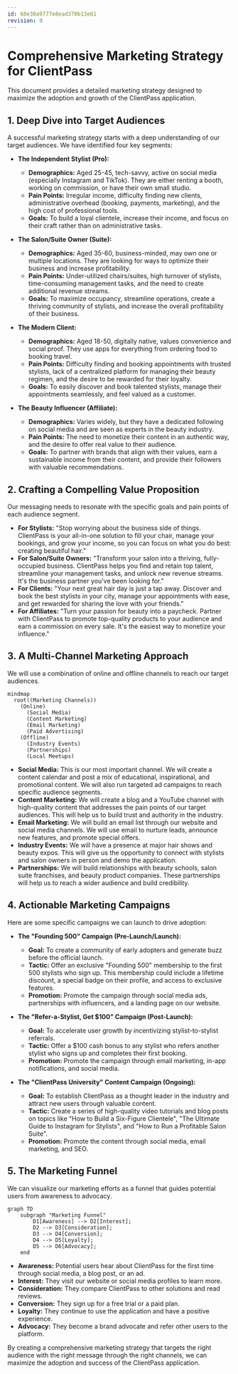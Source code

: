 ```yaml
---
id: 68e30a9777e8ead370b13e61
revision: 9
---
```


# Comprehensive Marketing Strategy for ClientPass

This document provides a detailed marketing strategy designed to maximize the adoption and growth of the ClientPass application.

## 1. Deep Dive into Target Audiences

A successful marketing strategy starts with a deep understanding of our target audiences. We have identified four key segments:

- **The Independent Stylist (Pro):**
    - **Demographics:** Aged 25-45, tech-savvy, active on social media (especially Instagram and TikTok). They are either renting a booth, working on commission, or have their own small studio.
    - **Pain Points:** Irregular income, difficulty finding new clients, administrative overhead (booking, payments, marketing), and the high cost of professional tools.
    - **Goals:** To build a loyal clientele, increase their income, and focus on their craft rather than on administrative tasks.

- **The Salon/Suite Owner (Suite):**
    - **Demographics:** Aged 35-60, business-minded, may own one or multiple locations. They are looking for ways to optimize their business and increase profitability.
    - **Pain Points:** Under-utilized chairs/suites, high turnover of stylists, time-consuming management tasks, and the need to create additional revenue streams.
    - **Goals:** To maximize occupancy, streamline operations, create a thriving community of stylists, and increase the overall profitability of their business.

- **The Modern Client:**
    - **Demographics:** Aged 18-50, digitally native, values convenience and social proof. They use apps for everything from ordering food to booking travel.
    - **Pain Points:** Difficulty finding and booking appointments with trusted stylists, lack of a centralized platform for managing their beauty regimen, and the desire to be rewarded for their loyalty.
    - **Goals:** To easily discover and book talented stylists, manage their appointments seamlessly, and feel valued as a customer.

- **The Beauty Influencer (Affiliate):**
    - **Demographics:** Varies widely, but they have a dedicated following on social media and are seen as experts in the beauty industry.
    - **Pain Points:** The need to monetize their content in an authentic way, and the desire to offer real value to their audience.
    - **Goals:** To partner with brands that align with their values, earn a sustainable income from their content, and provide their followers with valuable recommendations.

## 2. Crafting a Compelling Value Proposition

Our messaging needs to resonate with the specific goals and pain points of each audience segment.

- **For Stylists:** "Stop worrying about the business side of things. ClientPass is your all-in-one solution to fill your chair, manage your bookings, and grow your income, so you can focus on what you do best: creating beautiful hair."
- **For Salon/Suite Owners:** "Transform your salon into a thriving, fully-occupied business. ClientPass helps you find and retain top talent, streamline your management tasks, and unlock new revenue streams. It's the business partner you've been looking for."
- **For Clients:** "Your next great hair day is just a tap away. Discover and book the best stylists in your city, manage your appointments with ease, and get rewarded for sharing the love with your friends."
- **For Affiliates:** "Turn your passion for beauty into a paycheck. Partner with ClientPass to promote top-quality products to your audience and earn a commission on every sale. It's the easiest way to monetize your influence."

## 3. A Multi-Channel Marketing Approach

We will use a combination of online and offline channels to reach our target audiences.

```mermaid
mindmap
  root((Marketing Channels))
    (Online)
      (Social Media)
      (Content Marketing)
      (Email Marketing)
      (Paid Advertising)
    (Offline)
      (Industry Events)
      (Partnerships)
      (Local Meetups)
```

- **Social Media:** This is our most important channel. We will create a content calendar and post a mix of educational, inspirational, and promotional content. We will also run targeted ad campaigns to reach specific audience segments.
- **Content Marketing:** We will create a blog and a YouTube channel with high-quality content that addresses the pain points of our target audiences. This will help us to build trust and authority in the industry.
- **Email Marketing:** We will build an email list through our website and social media channels. We will use email to nurture leads, announce new features, and promote special offers.
- **Industry Events:** We will have a presence at major hair shows and beauty expos. This will give us the opportunity to connect with stylists and salon owners in person and demo the application.
- **Partnerships:** We will build relationships with beauty schools, salon suite franchises, and beauty product companies. These partnerships will help us to reach a wider audience and build credibility.

## 4. Actionable Marketing Campaigns

Here are some specific campaigns we can launch to drive adoption:

- **The "Founding 500" Campaign (Pre-Launch/Launch):**
    - **Goal:** To create a community of early adopters and generate buzz before the official launch.
    - **Tactic:** Offer an exclusive "Founding 500" membership to the first 500 stylists who sign up. This membership could include a lifetime discount, a special badge on their profile, and access to exclusive features.
    - **Promotion:** Promote the campaign through social media ads, partnerships with influencers, and a landing page on our website.

- **The "Refer-a-Stylist, Get $100" Campaign (Post-Launch):**
    - **Goal:** To accelerate user growth by incentivizing stylist-to-stylist referrals.
    - **Tactic:** Offer a $100 cash bonus to any stylist who refers another stylist who signs up and completes their first booking.
    - **Promotion:** Promote the campaign through email marketing, in-app notifications, and social media.

- **The "ClientPass University" Content Campaign (Ongoing):**
    - **Goal:** To establish ClientPass as a thought leader in the industry and attract new users through valuable content.
    - **Tactic:** Create a series of high-quality video tutorials and blog posts on topics like "How to Build a Six-Figure Clientele", "The Ultimate Guide to Instagram for Stylists", and "How to Run a Profitable Salon Suite".
    - **Promotion:** Promote the content through social media, email marketing, and SEO.

## 5. The Marketing Funnel

We can visualize our marketing efforts as a funnel that guides potential users from awareness to advocacy.

```mermaid
graph TD
    subgraph "Marketing Funnel"
        D1[Awareness] --> D2[Interest];
        D2 --> D3[Consideration];
        D3 --> D4[Conversion];
        D4 --> D5[Loyalty];
        D5 --> D6[Advocacy];
    end
```

- **Awareness:** Potential users hear about ClientPass for the first time through social media, a blog post, or an ad.
- **Interest:** They visit our website or social media profiles to learn more.
- **Consideration:** They compare ClientPass to other solutions and read reviews.
- **Conversion:** They sign up for a free trial or a paid plan.
- **Loyalty:** They continue to use the application and have a positive experience.
- **Advocacy:** They become a brand advocate and refer other users to the platform.

By creating a comprehensive marketing strategy that targets the right audience with the right message through the right channels, we can maximize the adoption and success of the ClientPass application.
